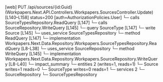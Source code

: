 [web] PUT /api/sources/{id:Guid}  (Workpapers.Next.API.Controllers.Workpapers.SourcesController.Update)  [L140–L158] status=200 [auth=AuthorizationPolicies.User]
  └─ calls SourceTypesRepository.ReadQuery [L147]
  └─ calls SourceRepository.WriteQuery [L145]
  └─ query SourceType [L147]
  └─ write Source [L145]
  └─ uses_service SourceTypesRepository
    └─ method ReadQuery [L147]
      └─ implementation Workpapers.Next.Data.Repository.Workpapers.SourceTypesRepository.ReadQuery [L8-L38]
  └─ uses_service SourceRepository
    └─ method WriteQuery [L145]
      └─ implementation Workpapers.Next.Data.Repository.Workpapers.SourceRepository.WriteQuery [L8-L40]
  └─ impact_summary
    └─ entities 2 (writes=1, reads=1)
      └─ Source writes=1 reads=0
      └─ SourceType writes=0 reads=1
    └─ services 2
      └─ SourceRepository
      └─ SourceTypesRepository


